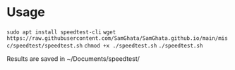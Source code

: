 # Usage
`sudo apt install speedtest-cli`
`wget https://raw.githubusercontent.com/SamGhata/SamGhata.github.io/main/misc/speedtest/speedtest.sh`
`chmod +x ./speedtest.sh`
`./speedtest.sh`

Results are saved in ~/Documents/speedtest/

